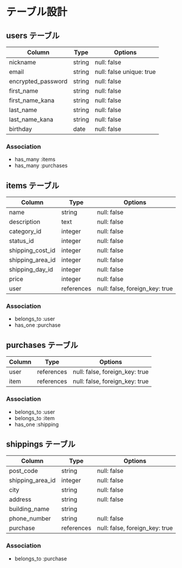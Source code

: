 # テーブル設計

## users テーブル

| Column             | Type     | Options                   |
| ------------------ | -------- | ------------------------- |
| nickname           | string   | null: false               |
| email              | string   | null: false  unique: true |
| encrypted_password | string   | null: false               |
| first_name         | string   | null: false               |
| first_name_kana    | string   | null: false               |
| last_name          | string   | null: false               |
| last_name_kana     | string   | null: false               |
| birthday           | date     | null: false               |

### Association

- has_many :items
- has_many :purchases

## items テーブル

| Column           | Type       | Options                        |
| ---------------- | ---------- | ------------------------------ |
| name             | string     | null: false                    |
| description      | text       | null: false                    |
| category_id      | integer    | null: false                    |
| status_id        | integer    | null: false                    |
| shipping_cost_id | integer    | null: false                    |
| shipping_area_id | integer    | null: false                    |
| shipping_day_id  | integer    | null: false                    |
| price            | integer    | null: false                    |
| user             | references | null: false, foreign_key: true |

### Association

- belongs_to :user
- has_one    :purchase

## purchases テーブル

| Column     | Type       | Options                        |
| ---------- | ---------- | ------------------------------ |
| user       | references | null: false, foreign_key: true |
| item    | references | null: false, foreign_key: true |

### Association

- belongs_to :user
- belongs_to :item
- has_one    :shipping

## shippings テーブル

| Column           | Type       | Options                        |
| ---------------- | ---------- | ------------------------------ |
| post_code        | string     | null: false                    |
| shipping_area_id | integer    | null: false                    |
| city             | string     | null: false                    |
| address          | string     | null: false                    |
| building_name    | string     |                                |
| phone_number     | string     | null: false                    |
| purchase         | references | null: false, foreign_key: true |

### Association

- belongs_to :purchase